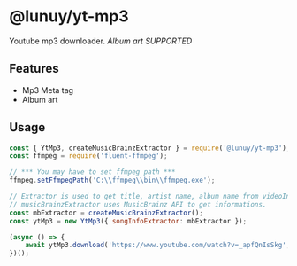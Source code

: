 # @lunuy/yt-mp3
Youtube mp3 downloader. *Album art SUPPORTED*

## Features
- Mp3 Meta tag
- Album art

## Usage
```js
const { YtMp3, createMusicBrainzExtractor } = require('@lunuy/yt-mp3');
const ffmpeg = require('fluent-ffmpeg');

// *** You may have to set ffmpeg path ***
ffmpeg.setFfmpegPath('C:\\ffmpeg\\bin\\ffmpeg.exe');

// Extractor is used to get title, artist name, album name from videoInfo.
// musicBrainzExtractor uses MusicBrainz API to get informations.
const mbExtractor = createMusicBrainzExtractor();
const ytMp3 = new YtMp3({ songInfoExtractor: mbExtractor });

(async () => {
    await ytMp3.download('https://www.youtube.com/watch?v=_apfQnIsSkg', __dirname);
})();
```